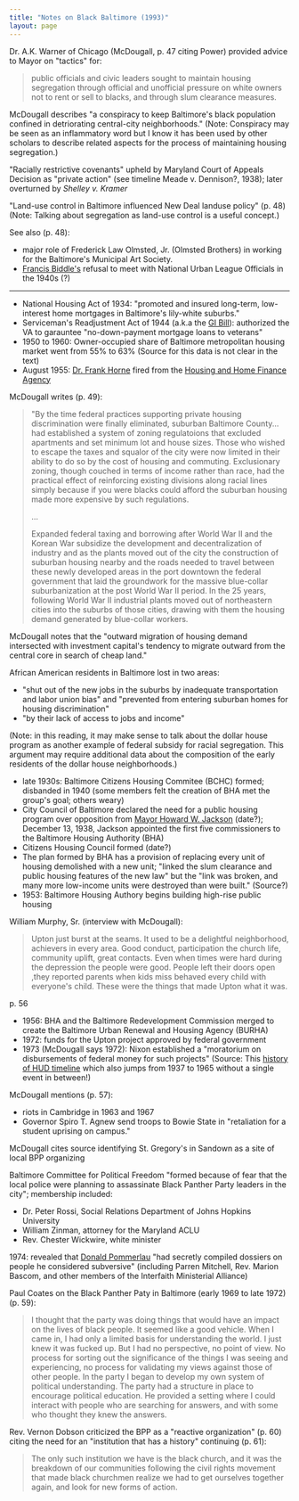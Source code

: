 ```yaml
---
title: "Notes on Black Baltimore (1993)"
layout: page
---
```


Dr. A.K. Warner of Chicago (McDougall, p. 47 citing Power) provided advice to Mayor on "tactics" for:

> public officials and civic leaders sought to maintain housing segregation through official and unofficial pressure on white owners not to rent or sell to blacks, and through slum clearance measures.

McDougall describes "a conspiracy to keep Baltimore's black population confined in detriorating central-city neighborhoods." (Note: Conspiracy may be seen as an inflammatory word but I know it has been used by other scholars to describe related aspects for the process of maintaining housing segregation.)

"Racially restrictive covenants" upheld by Maryland Court of Appeals Decision as "private action" (see timeline Meade v. Dennison?, 1938); later overturned by *Shelley v. Kramer*

"Land-use control in Baltimore influenced New Deal landuse policy" (p. 48) (Note: Talking about segregation as land-use control is a useful concept.)

See also (p. 48):

- major role of Frederick Law Olmsted, Jr. (Olmsted Brothers) in working for the Baltimore's Municipal Art Society.
- [Francis Biddle's](https://en.wikipedia.org/wiki/Francis_Biddle) refusal to meet with National Urban League Officials in the 1940s (?)

---

- National Housing Act of 1934: "promoted and insured long-term, low-interest home mortgages in Baltimore's lily-white suburbs."
- Serviceman's Readjustment Act of 1944 (a.k.a the [GI Bill](https://en.wikipedia.org/wiki/G.I._Bill)): authorized the VA to garauntee "no-down-payment mortgage loans to veterans"
- 1950 to 1960: Owner-occupied share of Baltimore metropolitan housing market went from 55% to 63% (Source for this data is not clear in the text)
- August 1955: [Dr. Frank Horne](https://www.findagrave.com/cgi-bin/fg.cgi?page=gr&GRid=72989456) fired from the [Housing and Home Finance Agency](https://en.wikipedia.org/wiki/Housing_and_Home_Finance_Agency)



McDougall writes (p. 49):



> "By the time federal practices supporting private housing discrimination were finally eliminated, suburban Baltimore County... had established a system of zoning regulatoions that excluded apartments and set minimum lot and house sizes. Those who wished to escape the taxes and squalor of the city were now limited in their ability to do so by the cost of housing and commuting. Exclusionary zoning, though couched in terms of income rather than race, had the practical effect of reinforcing existing divisions along racial lines simply because if you were blacks could afford the suburban housing made more expensive by such regulations.
>
> ...
>
> Expanded federal taxing and borrowing after World War II and the Korean War subsidize the development and decentralization of industry and as the plants moved out of the city the construction of suburban housing nearby and the roads needed to travel between these newly developed areas in the port downtown the federal government that laid the groundwork for the massive blue-collar suburbanization at the post World War II period. In the 25 years, following World War II industrial plants moved out of northeastern cities into the suburbs of those cities, drawing with them the housing demand generated by blue-collar workers.



McDougall notes that the "outward migration of housing demand intersected with investment capital's tendency to migrate outward from the central core in search of cheap land."

African American residents in Baltimore lost in two areas:

- "shut out of the new jobs in the suburbs by inadequate transportation and labor union bias" and "prevented from entering suburban homes for housing discrimination"
- "by their lack of access to jobs and income"

(Note: in this reading, it may make sense to talk about the dollar house program as another example of federal subsidy for racial segregation. This argument may require additional data about the composition of the early residents of the dollar house neighborhoods.)

- late 1930s: Baltimore Citizens Housing Commitee (BCHC) formed; disbanded in 1940 (some members felt the creation of BHA met the group's goal; others weary)
- City Council of Baltimore declared the need for a public housing program over opposition from [Mayor Howard W. Jackson](https://en.wikipedia.org/wiki/Howard_W._Jackson) (date?); December 13, 1938, Jackson appointed the first five commissioners to the Baltimore Housing Authority (BHA)
- Citizens Housing Council formed (date?)
- The plan formed by BHA has a provision of replacing every unit of housing demolished with a new unit; "linked the slum clearance and public housing features of the new law" but the "link was broken, and many more low-income units were destroyed than were built." (Source?)
- 1953: Baltimore Housing Authory begins building high-rise public housing



William Murphy, Sr. (interview with McDougall):

> Upton just burst at the seams. It used to be a delightful neighborhood, achievers in every area. Good conduct, participation the church life, community uplift, great contacts. Even when times were hard during the depression the people were good. People left their doors open ,they reported parents when kids miss behaved every child with everyone's child. These were the things that made Upton what it was.



p. 56

- 1956: BHA and the Baltimore Redevelopment Commission merged to create the Baltimore Urban Renewal and Housing Agency (BURHA)
- 1972: funds for the Upton project approved by federal government
- 1973 (McDougall says 1972): Nixon established a "moratorium on disbursements of federal money for such projects" (Source: This [history of HUD timeline](https://portal.hud.gov/hudportal/HUD?src=/about/hud_history) which also jumps from 1937 to 1965 without a single event in between!)



McDougall mentions (p. 57):

- riots in Cambridge in 1963 and 1967
- Governor Spiro T. Agnew send troops to Bowie State in "retaliation for a student uprising on campus."

McDougall cites source identifying St. Gregory's in Sandown as a site of local BPP organizing

Baltimore Committee for Political Freedom "formed because of fear that the local police were planning to assassinate Black Panther Party leaders in the city"; membership included:

- Dr. Peter Rossi, Social Relations Department of Johns Hopkins University
- William Zinman, attorney for the Maryland ACLU
- Rev. Chester Wickwire, white minister

1974: revealed that [Donald Pommerlau](https://en.wikipedia.org/wiki/Donald_Pomerleau) "had secretly compiled dossiers on people he considered subversive" (including Parren Mitchell, Rev. Marion Bascom, and other members of the Interfaith Ministerial Alliance)



Paul Coates on the Black Panther Paty in Baltimore (early 1969 to late 1972) (p. 59):

> I thought that the party was doing things that would have an impact on the lives of black people. It seemed like a good vehicle. When I came in, I had only a limited basis for understanding the world. I just knew it was fucked up. But I had no perspective, no point of view. No process for sorting out the significance of the things I was seeing and experiencing, no process for validating my views against those of other people. In the party I began to develop my own system of political understanding. The party had a structure in place to encourage political education. He provided a setting where I could interact with people who are searching for answers, and with some who thought they knew the answers.



Rev. Vernon Dobson criticized the BPP as a "reactive organization" (p. 60) citing the need for an "institution that has a history" continuing (p. 61):

> The only such institution we have is the black church, and it was the breakdown of our communities following the civil rights movement that made black churchmen realize we had to get ourselves together again, and look for new forms of action.
